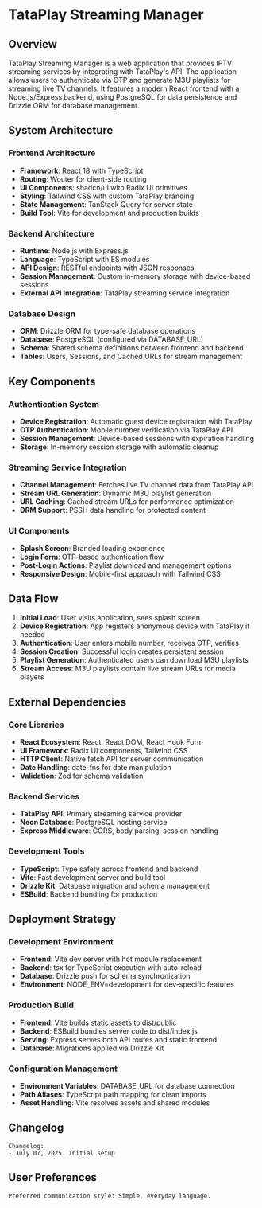 # TataPlay Streaming Manager

## Overview

TataPlay Streaming Manager is a web application that provides IPTV streaming services by integrating with TataPlay's API. The application allows users to authenticate via OTP and generate M3U playlists for streaming live TV channels. It features a modern React frontend with a Node.js/Express backend, using PostgreSQL for data persistence and Drizzle ORM for database management.

## System Architecture

### Frontend Architecture
- **Framework**: React 18 with TypeScript
- **Routing**: Wouter for client-side routing
- **UI Components**: shadcn/ui with Radix UI primitives
- **Styling**: Tailwind CSS with custom TataPlay branding
- **State Management**: TanStack Query for server state
- **Build Tool**: Vite for development and production builds

### Backend Architecture
- **Runtime**: Node.js with Express.js
- **Language**: TypeScript with ES modules
- **API Design**: RESTful endpoints with JSON responses
- **Session Management**: Custom in-memory storage with device-based sessions
- **External API Integration**: TataPlay streaming service integration

### Database Design
- **ORM**: Drizzle ORM for type-safe database operations
- **Database**: PostgreSQL (configured via DATABASE_URL)
- **Schema**: Shared schema definitions between frontend and backend
- **Tables**: Users, Sessions, and Cached URLs for stream management

## Key Components

### Authentication System
- **Device Registration**: Automatic guest device registration with TataPlay
- **OTP Authentication**: Mobile number verification via TataPlay API
- **Session Management**: Device-based sessions with expiration handling
- **Storage**: In-memory session storage with automatic cleanup

### Streaming Service Integration
- **Channel Management**: Fetches live TV channel data from TataPlay API
- **Stream URL Generation**: Dynamic M3U playlist generation
- **URL Caching**: Cached stream URLs for performance optimization
- **DRM Support**: PSSH data handling for protected content

### UI Components
- **Splash Screen**: Branded loading experience
- **Login Form**: OTP-based authentication flow
- **Post-Login Actions**: Playlist download and management options
- **Responsive Design**: Mobile-first approach with Tailwind CSS

## Data Flow

1. **Initial Load**: User visits application, sees splash screen
2. **Device Registration**: App registers anonymous device with TataPlay if needed
3. **Authentication**: User enters mobile number, receives OTP, verifies
4. **Session Creation**: Successful login creates persistent session
5. **Playlist Generation**: Authenticated users can download M3U playlists
6. **Stream Access**: M3U playlists contain live stream URLs for media players

## External Dependencies

### Core Libraries
- **React Ecosystem**: React, React DOM, React Hook Form
- **UI Framework**: Radix UI components, Tailwind CSS
- **HTTP Client**: Native fetch API for server communication
- **Date Handling**: date-fns for date manipulation
- **Validation**: Zod for schema validation

### Backend Services
- **TataPlay API**: Primary streaming service provider
- **Neon Database**: PostgreSQL hosting service
- **Express Middleware**: CORS, body parsing, session handling

### Development Tools
- **TypeScript**: Type safety across frontend and backend
- **Vite**: Fast development server and build tool
- **Drizzle Kit**: Database migration and schema management
- **ESBuild**: Backend bundling for production

## Deployment Strategy

### Development Environment
- **Frontend**: Vite dev server with hot module replacement
- **Backend**: tsx for TypeScript execution with auto-reload
- **Database**: Drizzle push for schema synchronization
- **Environment**: NODE_ENV=development for dev-specific features

### Production Build
- **Frontend**: Vite builds static assets to dist/public
- **Backend**: ESBuild bundles server code to dist/index.js
- **Serving**: Express serves both API routes and static frontend
- **Database**: Migrations applied via Drizzle Kit

### Configuration Management
- **Environment Variables**: DATABASE_URL for database connection
- **Path Aliases**: TypeScript path mapping for clean imports
- **Asset Handling**: Vite resolves assets and shared modules

## Changelog

```
Changelog:
- July 07, 2025. Initial setup
```

## User Preferences

```
Preferred communication style: Simple, everyday language.
```